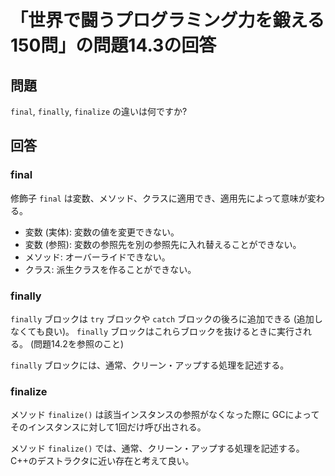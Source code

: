 # 「世界で闘うプログラミング力を鍛える150問」の問題14.3の回答

## 問題

`final`, `finally`, `finalize` の違いは何ですか?

## 回答

### final

修飾子 `final` は変数、メソッド、クラスに適用でき、適用先によって意味が変わる。

* 変数 (実体): 変数の値を変更できない。
* 変数 (参照): 変数の参照先を別の参照先に入れ替えることができない。
* メソッド: オーバーライドできない。
* クラス: 派生クラスを作ることができない。

### finally

`finally` ブロックは
`try` ブロックや `catch` ブロックの後ろに追加できる (追加しなくても良い)。
`finally` ブロックはこれらブロックを抜けるときに実行される。
(問題14.2を参照のこと)

`finally` ブロックには、通常、クリーン・アップする処理を記述する。

### finalize

メソッド `finalize()` は該当インスタンスの参照がなくなった際に
GCによってそのインスタンスに対して1回だけ呼び出される。

メソッド `finalize()` では、通常、クリーン・アップする処理を記述する。
C++のデストラクタに近い存在と考えて良い。
